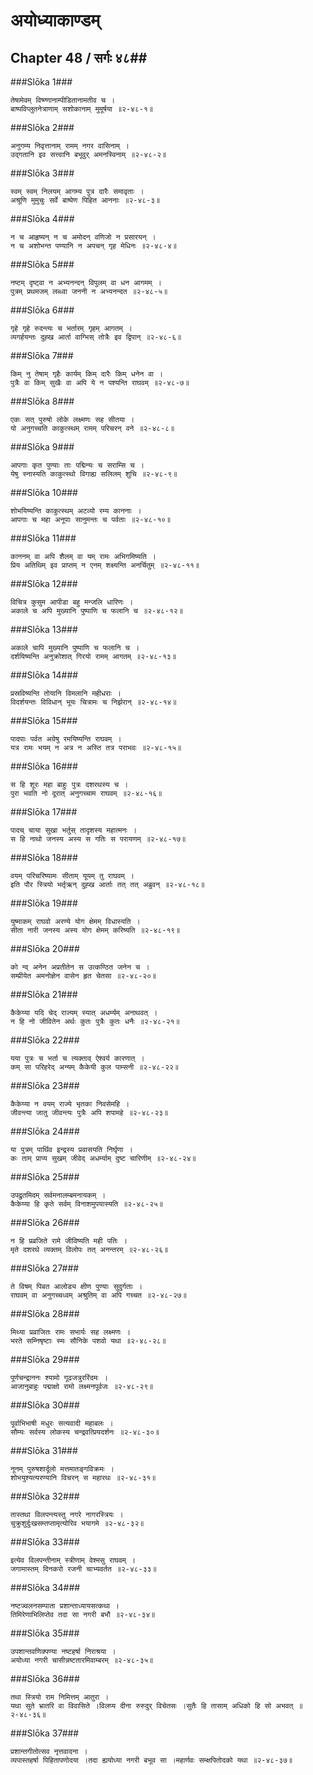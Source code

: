 अयोध्याकाण्डम्
===============================


## Chapter 48  / सर्गः ४८##


###Slōka 1###


    तेषामेवम् विष्ण्णानाम्पीडितानामतीव च ।
    बाष्पविप्लुतनेत्राणाम् सशोकानाम् मुमूर्षया ॥२-४८-१॥


###Slōka 2###


    अनुगम्य निवृत्तानाम् रामम् नगर वासिनाम् ।
    उद्गतानि इव सत्त्वानि बभूवुर् अमनस्विनाम् ॥२-४८-२॥


###Slōka 3###


    स्वम् स्वम् निलयम् आगम्य पुत्र दारैः समावृताः ।
    अश्रूणि मुमुचुः सर्वे बाष्पेण पिहित आननाः ॥२-४८-३॥


###Slōka 4###


    न च आहृष्यन् न च अमोदन् वणिजो न प्रसारयन् ।
    न च अशोभन्त पण्यानि न अपचन् गृह मेधिनः ॥२-४८-४॥


###Slōka 5###


    नष्टम् दृष्ट्वा न अभ्यनन्दन् विपुलम् वा धन आगमम् ।
    पुत्रम् प्रथमजम् लब्ध्वा जननी न अभ्यनन्दत ॥२-४८-५॥


###Slōka 6###


    गृहे गृहे रुदन्त्यः च भर्तारम् गृहम् आगतम् ।
    व्यगर्हयन्तः दुह्ख आर्ता वाग्भिस् तोत्रैः इव द्विपान् ॥२-४८-६॥


###Slōka 7###


    किम् नु तेषाम् गृहैः कार्यम् किम् दारैः किम् धनेन वा ।
    पुत्रैः वा किम् सुखैः वा अपि ये न पश्यन्ति राघवम् ॥२-४८-७॥


###Slōka 8###


    एकः सत् पुरुषो लोके लक्ष्मणः सह सीतया ।
    यो अनुगच्चति काकुत्स्थम् रामम् परिचरन् वने ॥२-४८-८॥


###Slōka 9###


    आपगाः कृत पुण्याः ताः पद्मिन्यः च सराम्सि च ।
    येषु स्नास्यति काकुत्स्थो विगाह्य सलिलम् शुचि ॥२-४८-९॥


###Slōka 10###


    शोभयिष्यन्ति काकुत्स्थम् अटव्यो रम्य काननाः ।
    आपगाः च महा अनूपाः सानुमन्तः च पर्वताः ॥२-४८-१०॥


###Slōka 11###


    काननम् वा अपि शैलम् वा यम् रामः अभिगमिष्यति ।
    प्रिय अतिथिम् इव प्राप्तम् न एनम् शक्ष्यन्ति अनर्चितुम् ॥२-४८-११॥


###Slōka 12###


    विचित्र कुसुम आपीडा बहु मन्जलि धारिणः ।
    अकाले च अपि मुख्यानि पुष्पाणि च फलानि च ॥२-४८-१२॥


###Slōka 13###


    अकाले चापि मुख्यानि पुष्पाणि च फलानि च ।
    दर्शयिष्यन्ति अनुक्रोशात् गिरयो रामम् आगतम् ॥२-४८-१३॥


###Slōka 14###


    प्रस्रविष्यन्ति तोयानि विमलानि महीधराः ।
    विदर्शयन्तः विविधान् भूयः चित्रामः च निर्झरान् ॥२-४८-१४॥


###Slōka 15###


    पादपाः पर्वत अग्रेषु रमयिष्यन्ति राघवम् ।
    यत्र रामः भयम् न अत्र न अस्ति तत्र पराभवः ॥२-४८-१५॥


###Slōka 16###


    स हि शूरः महा बाहुः पुत्रः दशरथस्य च ।
    पुरा भवति नो दूरात् अनुगच्चाम राघवम् ॥२-४८-१६॥


###Slōka 17###


    पादच् चाया सुखा भर्तुस् तादृशस्य महात्मनः ।
    स हि नाथो जनस्य अस्य स गतिः स परायणम् ॥२-४८-१७॥


###Slōka 18###


    वयम् परिचरिष्यामः सीताम् यूयम् तु राघवम् ।
    इति पौर स्त्रियो भर्तृऋन् दुह्ख आर्ताः तत् तत् अब्रुवन् ॥२-४८-१८॥


###Slōka 19###


    युष्माकम् राघवो अरण्ये योग क्षेमम् विधास्यति ।
    सीता नारी जनस्य अस्य योग क्षेमम् करिष्यति ॥२-४८-१९॥


###Slōka 20###


    को न्व् अनेन अप्रतीतेन स उत्कण्ठित जनेन च ।
    सम्प्रीयेत अमनोज्ञेन वासेन हृत चेतसा ॥२-४८-२०॥


###Slōka 21###


    कैकेय्या यदि चेद् राज्यम् स्यात् अधर्म्यम् अनाथवत् ।
    न हि नो जीवितेन अर्थः कुतः पुत्रैः कुतः धनैः ॥२-४८-२१॥


###Slōka 22###


    यया पुत्रः च भर्ता च त्यक्ताव् ऐश्वर्य कारणात् ।
    कम् सा परिहरेद् अन्यम् कैकेयी कुल पाम्सनी ॥२-४८-२२॥


###Slōka 23###


    कैकेय्या न वयम् राज्ये भृतका निवसेमहि ।
    जीवन्त्या जातु जीवन्त्यः पुत्रैः अपि शपामहे ॥२-४८-२३॥


###Slōka 24###


    या पुत्रम् पार्थिव इन्द्रस्य प्रवासयति निर्घृणा ।
    कः ताम् प्राप्य सुखम् जीवेद् अधर्म्याम् दुष्ट चारिणीम् ॥२-४८-२४॥


###Slōka 25###


    उपद्रुतमिदम् सर्वमनालम्बमनायकम् ।
    कैकेय्या हि कृते सर्वम् विनाशमुपयास्यति ॥२-४८-२५॥


###Slōka 26###


    न हि प्रव्रजिते रामे जीविष्यति मही पतिः ।
    मृते दशरथे व्यक्तम् विलोपः तत् अनन्तरम् ॥२-४८-२६॥


###Slōka 27###


    ते विषम् पिबत आलोड्य क्षीण पुण्याः सुदुर्गताः ।
    राघवम् वा अनुगच्चध्वम् अश्रुतिम् वा अपि गच्चत ॥२-४८-२७॥


###Slōka 28###


    मिथ्या प्रव्राजितः रामः सभार्यः सह लक्ष्मणः ।
    भरते सम्निषृष्टाः स्मः सौनिके पशवो यथा ॥२-४८-२८॥


###Slōka 29###


    पूर्णचन्द्राननः श्यामो गूढजत्रुररिंदमः ।
    आजानुबाहुः पद्माक्षो रामो लक्ष्मनपूर्वजः ॥२-४८-२९॥


###Slōka 30###


    पूर्वाभिभाषी मधुरः सत्यवादी महाबलः ।
    सौम्यः सर्वस्य लोकस्य चन्द्रवत्प्रियदर्शनः ॥२-४८-३०॥


###Slōka 31###


    नूनम् पुरुषशार्दूलो मत्तमातङ्गविक्रमः ।
    शोभयुश्यत्यरण्यानि विचरन् स महारथः ॥२-४८-३१॥


###Slōka 32###


    तास्तथा विलपन्त्यस्तु नगरे नागरस्त्रियः ।
    चुक्रुशुर्दुःखसम्तप्तामृत्योरिव भयागमे ॥२-४८-३२॥


###Slōka 33###


    इत्येव विलपन्तीनाम् स्त्रीणाम् वेश्मसु राघवम् ।
    जगामास्तम् दिनकरो रजनी चाभ्यवर्तत ॥२-४८-३३॥


###Slōka 34###


    नष्टज्वलनसम्पाता प्रशान्ताध्यायसत्कथा ।
    तिमिरेणाभिलिप्तेव तदा सा नगरी बभौ ॥२-४८-३४॥


###Slōka 35###


    उपशान्तवणिक्पण्या नष्टहर्षा निराश्रया ।
    अयोध्या नगरी चासीन्नष्टतारमिवाम्बरम् ॥२-४८-३५॥


###Slōka 36###


    तथा स्त्रियो राम निमित्तम् आतुरा ।
    यथा सुते भ्रातरि वा विवासिते ।विलप्य दीना रुरुदुर् विचेतसः ।सुतैः हि तासाम् अधिको हि सो अभवत् ॥२-४८-३६॥


###Slōka 37###


    प्रशान्तगीतोत्सव नृत्तवादना ।
    व्यपास्तहर्षा पिहितापणोदया ।तदा ह्ययोध्या नगरी बभूव सा ।महार्णवः सम्क्षपितोदको यथा ॥२-४८-३७॥


